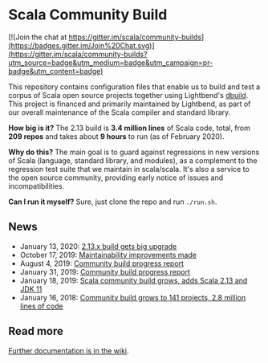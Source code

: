 # Scala Community Build

[![Join the chat at https://gitter.im/scala/community-builds](https://badges.gitter.im/Join%20Chat.svg)](https://gitter.im/scala/community-builds?utm_source=badge&utm_medium=badge&utm_campaign=pr-badge&utm_content=badge)

This repository contains configuration files that enable us to build and test
a corpus of Scala open source projects together using Lightbend's
[dbuild](https://github.com/lightbend/dbuild). This project is financed and
primarily maintained by Lightbend, as part of our overall maintenance of the
Scala compiler and standard library.

**How big is it?**
The 2.13 build is **3.4 million lines** of Scala code, total,
from **209 repos**
and takes about **9 hours** to run
(as of February 2020).

**Why do this?** The main goal is to guard against regressions in new
versions of Scala (language, standard library, and modules), as a complement
to the regression test suite that we maintain in scala/scala. It's also
a service to the open source community, providing early notice of
issues and incompatibilities.

**Can I run it myself?** Sure, just clone the repo and run `./run.sh`.

## News

* January 13, 2020: [2.13.x build gets big upgrade](https://contributors.scala-lang.org/t/community-build-progress-report-august-2019/3573/9)
* October 17, 2019: [Maintainability improvements made](https://contributors.scala-lang.org/t/community-build-progress-report-august-2019/3573/8)
* August 4, 2019: [Community build progress report](https://contributors.scala-lang.org/t/community-build-progress-report-august-2019/3573/6)
* January 31, 2019: [Community build progress report](https://contributors.scala-lang.org/t/community-build-progress-report/2792)
* January 18, 2019: [Scala community build grows, adds Scala 2.13 and JDK 11](https://www.scala-lang.org/2019/01/18/community-build.html)
* January 16, 2018: [Community build grows to 141 projects, 2.8 million lines of code](http://scala-lang.org/2018/01/16/community-build-growth.html)

## Read more

[Further documentation is in the wiki](https://github.com/scala/community-builds/wiki).
